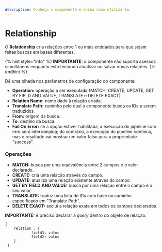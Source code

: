 ```yaml
---
description: Conheça o componente e saiba como utilizá-lo.
---
```


# Relationship

O **Relationship** cria relações entre 1 ou mais entidades para que sejam feitas buscas em bases diferentes.

{% hint style="info" %}
**IMPORTANTE:** o componente não suporta acessos simultâneos enquanto está tentando atualizar ou salvar novas relações.
{% endhint %}



Dê uma olhada nos parâmetros de configuração do componente:

* **Operation:** operação a ser executada (MATCH, CREATE, UPDATE, GET BY FIELD AND VALUE, TRANSLATE e DELETE EXACT).
* **Relation Name:** nome dado à relação criada.
* **Translate Path:** caminho pelo qual o componente busca os IDs a serem traduzidos.
* **From:** origem da busca.
* **To:** destino da busca.
* **Fail On Error:** se a opção estiver habilitada, a execução do pipeline com erro será interrompida; do contrário, a execução do pipeline continua, mas o resultado vai mostrar um valor falso para a propriedade "success".

### Operações <a href="#operaes" id="operaes"></a>

* **MATCH:** busca por uma equivalência entre 2 campos e o valor declarado.
* **CREATE:** cria uma relação através do campo.
* **UPDATE:** atualiza uma relação existente através do campo.
* **GET BY FIELD AND VALUE:** busca por uma relação entre o campo e o seu valor.
* **TRANSLATE:** traduz uma lista de IDs com base no caminho especificado em "Translate Path".
* **DELETE EXACT:** exclui a relação exata em todos os campos declarados.

**IMPORTANTE:** é preciso declarar a _query_ dentro do objeto de relação:

```
{
    relation : {
            field1: value
            field2: value
    }
 }
```
